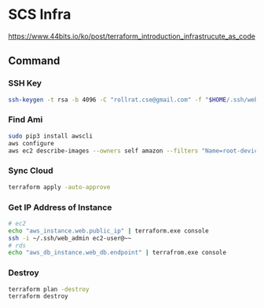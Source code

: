 # SCS Infra

https://www.44bits.io/ko/post/terraform_introduction_infrastrucute_as_code

## Command

### SSH Key

```sh
ssh-keygen -t rsa -b 4096 -C "rollrat.cse@gmail.com" -f "$HOME/.ssh/web_admin" -N ""
```

### Find Ami

```sh
sudo pip3 install awscli
aws configure
aws ec2 describe-images --owners self amazon --filters "Name=root-device-type,Values=ebs"
```

### Sync Cloud

```sh
terraform apply -auto-approve
```

### Get IP Address of Instance

```sh
# ec2
echo "aws_instance.web.public_ip" | terraform.exe console
ssh -i ~/.ssh/web_admin ec2-user@~~
# rds
echo "aws_db_instance.web_db.endpoint" | terrafrom.exe console
```

### Destroy

```sh
terraform plan -destroy
terraform destroy
```
